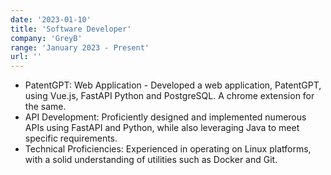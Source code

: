 ```yaml
---
date: '2023-01-10'
title: 'Software Developer'
company: 'GreyB'
range: 'January 2023 - Present'
url: ''
---
```


- PatentGPT: Web Application - Developed a web application, PatentGPT, using Vue.js, FastAPI Python and PostgreSQL. A chrome extension for the same.
- API Development: Proficiently designed and implemented numerous APIs using FastAPI and Python, while also leveraging Java to meet specific requirements.
- Technical Proficiencies: Experienced in operating on Linux platforms, with a solid understanding of utilities such as Docker and Git.